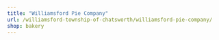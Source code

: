 ```yaml
---
title: "Williamsford Pie Company"
url: /williamsford-township-of-chatsworth/williamsford-pie-company/
shop: bakery
---
```

